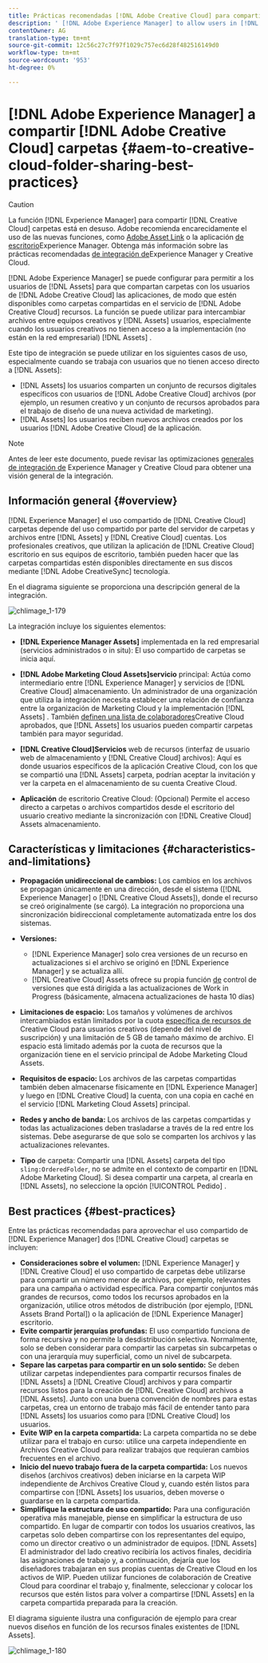```yaml
---
title: Prácticas recomendadas [!DNL Adobe Creative Cloud] para compartir carpetas
description: ' [!DNL Adobe Experience Manager] to allow users in [!DNL Experience Manager Assets] Configure el intercambio de carpetas con usuarios de Adobe Creative Cloud (CC).'
contentOwner: AG
translation-type: tm+mt
source-git-commit: 12c56c27c7f97f1029c757ec6d28f482516149d0
workflow-type: tm+mt
source-wordcount: '953'
ht-degree: 0%

---
```



# [!DNL Adobe Experience Manager] a compartir [!DNL Adobe Creative Cloud] carpetas {#aem-to-creative-cloud-folder-sharing-best-practices}

>[!CAUTION]
>
>La función [!DNL Experience Manager] para compartir [!DNL Creative Cloud] carpetas está en desuso. Adobe recomienda encarecidamente el uso de las nuevas funciones, como [Adobe Asset Link](https://helpx.adobe.com/es/enterprise/using/adobe-asset-link.html) o la aplicación [de escritorio](https://experienceleague.adobe.com/docs/experience-manager-desktop-app/using/using.html)Experience Manager. Obtenga más información sobre las prácticas recomendadas [de integración de](/help/assets/aem-cc-integration-best-practices.md)Experience Manager y Creative Cloud.

[!DNL Adobe Experience Manager] se puede configurar para permitir a los usuarios de [!DNL Assets] para que compartan carpetas con los usuarios de [!DNL Adobe Creative Cloud] las aplicaciones, de modo que estén disponibles como carpetas compartidas en el servicio de [!DNL Adobe Creative Cloud] recursos. La función se puede utilizar para intercambiar archivos entre equipos creativos y [!DNL Assets] usuarios, especialmente cuando los usuarios creativos no tienen acceso a la implementación (no están en la red empresarial) [!DNL Assets] .

Este tipo de integración se puede utilizar en los siguientes casos de uso, especialmente cuando se trabaja con usuarios que no tienen acceso directo a [!DNL Assets]:

* [!DNL Assets] los usuarios comparten un conjunto de recursos digitales específicos con usuarios de [!DNL Adobe Creative Cloud] archivos (por ejemplo, un resumen creativo y un conjunto de recursos aprobados para el trabajo de diseño de una nueva actividad de marketing).
* [!DNL Assets] los usuarios reciben nuevos archivos creados por los usuarios [!DNL Adobe Creative Cloud] de la aplicación.

>[!NOTE]
>
>Antes de leer este documento, puede revisar las optimizaciones [generales de integración de](/help/assets/aem-cc-integration-best-practices.md) Experience Manager y Creative Cloud para obtener una visión general de la integración.

## Información general {#overview}

[!DNL Experience Manager] el uso compartido de [!DNL Creative Cloud] carpetas depende del uso compartido por parte del servidor de carpetas y archivos entre [!DNL Assets] y [!DNL Creative Cloud] cuentas. Los profesionales creativos, que utilizan la aplicación de [!DNL Creative Cloud] escritorio en sus equipos de escritorio, también pueden hacer que las carpetas compartidas estén disponibles directamente en sus discos mediante [!DNL Adobe CreativeSync] tecnología.

En el diagrama siguiente se proporciona una descripción general de la integración.

![chlimage_1-179](assets/chlimage_1-406.png)

La integración incluye los siguientes elementos:

* **[!DNL Experience Manager Assets]** implementada en la red empresarial (servicios administrados o in situ): El uso compartido de carpetas se inicia aquí.
* **[!DNL Adobe Marketing Cloud Assets]servicio** principal: Actúa como intermediario entre [!DNL Experience Manager] y servicios de [!DNL Creative Cloud] almacenamiento. Un administrador de una organización que utiliza la integración necesita establecer una relación de confianza entre la organización de Marketing Cloud y la implementación [!DNL Assets] . También [definen una lista de colaboradores](https://experienceleague.adobe.com/docs/core-services/interface/assets/t-admin-add-cc-user.html)Creative Cloud aprobados, que [!DNL Assets] los usuarios pueden compartir carpetas también para mayor seguridad.

* **[!DNL Creative Cloud]Servicios** web de recursos (interfaz de usuario web de almacenamiento y [!DNL Creative Cloud] archivos): Aquí es donde usuarios específicos de la aplicación Creative Cloud, con los que se compartió una [!DNL Assets] carpeta, podrían aceptar la invitación y ver la carpeta en el almacenamiento de su cuenta Creative Cloud.
* **Aplicación** de escritorio Creative Cloud: (Opcional) Permite el acceso directo a carpetas o archivos compartidos desde el escritorio del usuario creativo mediante la sincronización con [!DNL Creative Cloud] Assets almacenamiento.

## Características y limitaciones {#characteristics-and-limitations}

* **Propagación unidireccional de cambios:** Los cambios en los archivos se propagan únicamente en una dirección, desde el sistema ([!DNL Experience Manager] o [!DNL Creative Cloud Assets]), donde el recurso se creó originalmente (se cargó). La integración no proporciona una sincronización bidireccional completamente automatizada entre los dos sistemas.
* **Versiones:**

   * [!DNL Experience Manager] solo crea versiones de un recurso en actualizaciones si el archivo se originó en [!DNL Experience Manager] y se actualiza allí.
   * [!DNL Creative Cloud] Assets ofrece su propia función [de](https://helpx.adobe.com/creative-cloud/help/versioning-faq.html) control de versiones que está dirigida a las actualizaciones de Work in Progress (básicamente, almacena actualizaciones de hasta 10 días)

* **Limitaciones de espacio:** Los tamaños y volúmenes de archivos intercambiados están limitados por la cuota [específica de recursos de](https://helpx.adobe.com/creative-cloud/kb/file-storage-quota.html) Creative Cloud para usuarios creativos (depende del nivel de suscripción) y una limitación de 5 GB de tamaño máximo de archivo. El espacio está limitado además por la cuota de recursos que la organización tiene en el servicio principal de Adobe Marketing Cloud Assets.

* **Requisitos de espacio:** Los archivos de las carpetas compartidas también deben almacenarse físicamente en [!DNL Experience Manager] y luego en [!DNL Creative Cloud] la cuenta, con una copia en caché en el servicio [!DNL Marketing Cloud Assets] principal.
* **Redes y ancho de banda:** Los archivos de las carpetas compartidas y todas las actualizaciones deben trasladarse a través de la red entre los sistemas. Debe asegurarse de que solo se comparten los archivos y las actualizaciones relevantes.
* **Tipo** de carpeta: Compartir una [!DNL Assets] carpeta del tipo `sling:OrderedFolder`, no se admite en el contexto de compartir en [!DNL Adobe Marketing Cloud]. Si desea compartir una carpeta, al crearla en [!DNL Assets], no seleccione la opción [!UICONTROL Pedido] .

## Best practices {#best-practices}

Entre las prácticas recomendadas para aprovechar el uso compartido de [!DNL Experience Manager] dos [!DNL Creative Cloud] carpetas se incluyen:

* **Consideraciones sobre el volumen:** [!DNL Experience Manager] y [!DNL Creative Cloud] el uso compartido de carpetas debe utilizarse para compartir un número menor de archivos, por ejemplo, relevantes para una campaña o actividad específica. Para compartir conjuntos más grandes de recursos, como todos los recursos aprobados en la organización, utilice otros métodos de distribución (por ejemplo, [!DNL Assets Brand Portal]) o la aplicación de [!DNL Experience Manager] escritorio.
* **Evite compartir jerarquías profundas:** El uso compartido funciona de forma recursiva y no permite la desdistribución selectiva. Normalmente, solo se deben considerar para compartir las carpetas sin subcarpetas o con una jerarquía muy superficial, como un nivel de subcarpeta.
* **Separe las carpetas para compartir en un solo sentido:** Se deben utilizar carpetas independientes para compartir recursos finales de [!DNL Assets] a [!DNL Creative Cloud] archivos y para compartir recursos listos para la creación de [!DNL Creative Cloud] archivos a [!DNL Assets]. Junto con una buena convención de nombres para estas carpetas, crea un entorno de trabajo más fácil de entender tanto para [!DNL Assets] los usuarios como para [!DNL Creative Cloud] los usuarios.
* **Evite WIP en la carpeta compartida:** La carpeta compartida no se debe utilizar para el trabajo en curso: utilice una carpeta independiente en Archivos Creative Cloud para realizar trabajos que requieran cambios frecuentes en el archivo.
* **Inicio del nuevo trabajo fuera de la carpeta compartida:** Los nuevos diseños (archivos creativos) deben iniciarse en la carpeta WIP independiente de Archivos Creative Cloud y, cuando estén listos para compartirse con [!DNL Assets] los usuarios, deben moverse o guardarse en la carpeta compartida.
* **Simplifique la estructura de uso compartido:** Para una configuración operativa más manejable, piense en simplificar la estructura de uso compartido. En lugar de compartir con todos los usuarios creativos, las carpetas solo deben compartirse con los representantes del equipo, como un director creativo o un administrador de equipos. [!DNL Assets] El administrador del lado creativo recibiría los activos finales, decidiría las asignaciones de trabajo y, a continuación, dejaría que los diseñadores trabajaran en sus propias cuentas de Creative Cloud en los activos de WIP. Pueden utilizar funciones de colaboración de Creative Cloud para coordinar el trabajo y, finalmente, seleccionar y colocar los recursos que estén listos para volver a compartirse [!DNL Assets] en la carpeta compartida preparada para la creación.

El diagrama siguiente ilustra una configuración de ejemplo para crear nuevos diseños en función de los recursos finales existentes de [!DNL Assets].

![chlimage_1-180](assets/chlimage_1-407.png)
